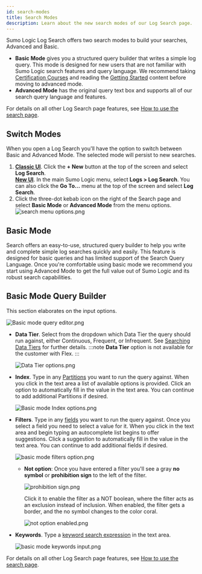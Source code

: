 ```yaml
---
id: search-modes
title: Search Modes
description: Learn about the new search modes of our Log Search page.
---
```


Sumo Logic Log Search offers two search modes to build your searches, Advanced and Basic.

* **Basic Mode** gives you a structured query builder that writes a simple log query. This mode is designed for new users that are not familiar with Sumo Logic search features and query language. We recommend taking [Certification Courses](/docs/get-started/training-certification) and reading the [Getting Started](/docs/get-started) content before moving to advanced mode.
* **Advanced Mode** has the original query text box and supports all of our search query language and features.

For details on all other Log Search page features, see [How to use the search page](/docs/search/get-started-with-search/search-page).

## Switch Modes

When you open a Log Search you'll have the option to switch between Basic and Advanced Mode. The selected mode will persist to new searches.

1. [**Classic UI**](/docs/get-started/sumo-logic-ui-classic). Click the **+ New** button at the top of the screen and select **Log Search**. <br/>[**New UI**](/docs/get-started/sumo-logic-ui). In the main Sumo Logic menu, select **Logs > Log Search**. You can also click the **Go To...** menu at the top of the screen and select **Log Search**.  
1. Click the three-dot kebab icon on the right of the Search page and select **Basic Mode** or **Advanced Mode** from the menu options. <br/>![search menu options.png](/img/search/get-started-search/search-page/search-menu-options.png)

## Basic Mode

Search offers an easy-to-use, structured query builder to help you write and complete simple log searches quickly and easily. This feature is designed for basic queries and has limited support of the Search Query Language. Once you're comfortable using basic mode we recommend you start using Advanced Mode to get the full value out of Sumo Logic and its robust search capabilities.

## Basic Mode Query Builder

This section elaborates on the input options.

![Basic mode query editor.png](/img/search/get-started-search/search-page/basic-mode-query-editor.png)

* **Data Tier**. Select from the dropdown which Data Tier the query should run against, either Continuous, Frequent, or Infrequent. See [Searching Data Tiers](/docs/manage/partitions/data-tiers/searching-data-tiers) for further details.
    :::note
    **Data Tier** option is not available for the customer with Flex.
    :::

    ![Data Tier options.png](/img/search/get-started-search/search-page/Data-Tier-options.png) 

* **Index**. Type in any [Partitions](/docs/manage/partitions) you want to run the query against. When you click in the text area a list of available options is provided. Click an option to automatically fill in the value in the text area. You can continue to add additional Partitions if desired.

    ![Basic mode Index options.png](/img/search/get-started-search/search-page/Basic-mode-Index-options.png)    

* **Filters**. Type in any [fields](/docs/manage/fields) you want to run the query against. Once you select a field you need to select a value for it. When you click in the text area and begin typing an autocomplete list begins to offer suggestions. Click a suggestion to automatically fill in the value in the text area. You can continue to add additional fields if desired.

    ![basic mode filters option.png](/img/search/get-started-search/search-page/basic-mode-filters-option.png)

    * **Not option**: Once you have entered a filter you'll see a gray **no symbol** or **prohibition sign** to the left of the filter.

        ![prohibition sign.png](/img/search/get-started-search/search-page/prohibition-sign.png)

        Click it to enable the filter as a NOT boolean, where the filter acts as an exclusion instead of inclusion. When enabled, the filter gets a border, and the no symbol changes to the color coral.

        ![not option enabled.png](/img/search/get-started-search/search-page/not-option-enabled.png)

* **Keywords**. Type a [keyword search expression](../build-search/keyword-search-expressions.md) in the text area.

    ![basic mode keywords input.png](/img/search/get-started-search/search-page/basic-mode-keywords-input.png)

For details on all other Log Search page features, see [How to use the search page](/docs/search/get-started-with-search/search-page).
